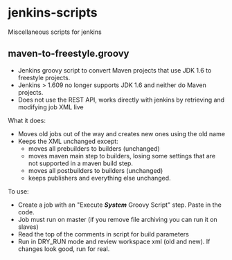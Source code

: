 # jenkins-scripts

Miscellaneous scripts for jenkins


maven-to-freestyle.groovy
-----------------------
* Jenkins groovy script to convert Maven projects that use JDK 1.6 to freestyle projects. 
* Jenkins > 1.609 no longer supports JDK 1.6 and neither do Maven projects. 
* Does not use the REST API, works directly with jenkins by retrieving and modifying job XML live

What it does:
* Moves old jobs out of the way and creates new ones using the old name
* Keeps the XML unchanged except:
  * moves all prebuilders to builders (unchanged)
  * moves maven main step to builders, losing some settings that are not supported in a maven build step.
  * moves all postbuilders to builders (unchanged)
  * keeps publishers and everything else unchanged.

To use:

* Create a job with an "Execute ***System*** Groovy Script" step.  Paste in the code.
* Job must run on master (if you remove file archiving you can run it on slaves)
* Read the top of the comments in script for build parameters
* Run in DRY_RUN mode and review workspace xml (old and new).  If changes look good, run for real.
